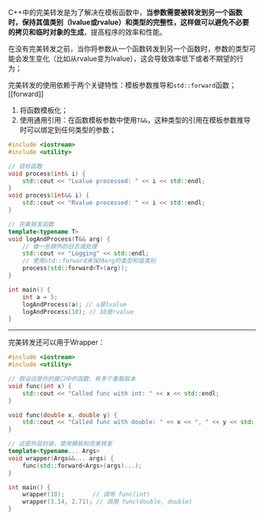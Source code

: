C++中的完美转发是为了解决在模板函数中，**当参数需要被转发到另一个函数时，保持其值类别（lvalue或rvalue）和类型的完整性，这样做可以避免不必要的拷贝和临时对象的生成**，提高程序的效率和性能。

在没有完美转发之前，当你将参数从一个函数转发到另一个函数时，参数的类型可能会发生变化（比如从rvalue变为lvalue），这会导致效率低下或者不期望的行为；

完美转发的使用依赖于两个关键特性：模板参数推导和`std::forward`函数； [[forward]]

1. 将函数模板化；
2. 使用通用引用：在函数模板参数中使用`T&&`，这种类型的引用在模板参数推导时可以绑定到任何类型的参数；

```cpp
#include <iostream>
#include <utility>

// 目标函数
void process(int& i) {
    std::cout << "Lvalue processed: " << i << std::endl;
}
void process(int&& i) {
    std::cout << "Rvalue processed: " << i << std::endl;
}

// 完美转发函数
template<typename T>
void logAndProcess(T&& arg) {
    // 做一些额外的日志或处理
    std::cout << "Logging" << std::endl;
    // 使用std::forward来保持arg的类型和值类别
    process(std::forward<T>(arg));
}

int main() {
    int a = 5;
    logAndProcess(a); // a是lvalue
    logAndProcess(10); // 10是rvalue
}
```


---

完美转发还可以用于Wrapper：
```cpp
#include <iostream>
#include <utility>

// 假设这是你的接口中的函数，有多个重载版本
void func(int x) {
    std::cout << "Called func with int: " << x << std::endl;
}

void func(double x, double y) {
    std::cout << "Called func with double: " << x << ", " << y << std::endl;
}

// 这是外层封装，使用模板和完美转发
template<typename... Args>
void wrapper(Args&&... args) {
    func(std::forward<Args>(args)...);
}

int main() {
    wrapper(10);        // 调用 func(int)
    wrapper(3.14, 2.71); // 调用 func(double, double)
}
```

